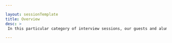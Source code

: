 ```yaml
---

layout: sessionTemplate
title: Overview 
desc: >
 In this particular category of interview sessions, our guests and alumni from well-known institutions around the globe discuss thoroughly on Engineering Life, specially Computer Science related higher studies, career and life-leading aspects. The sessions held so far can be found here in to the point Q/A format. 

---
```

